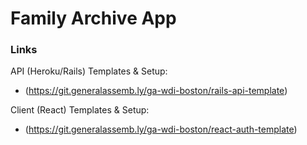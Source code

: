 # Family Archive App

















### Links
API (Heroku/Rails) Templates & Setup:
 - (https://git.generalassemb.ly/ga-wdi-boston/rails-api-template)

Client (React) Templates & Setup:
 - (https://git.generalassemb.ly/ga-wdi-boston/react-auth-template)
